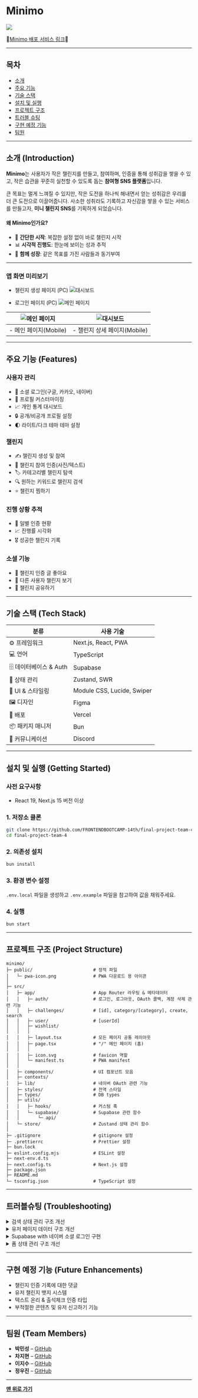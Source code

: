 # Minimo

![](./public/readme/banner.png)

💛[Minimo 배포 서비스 링크](https://minimo-project.vercel.app/)💛

---

## 목차

- [소개](#소개-introduction)
- [주요 기능](#주요-기능-features)
- [기술 스택](#기술-스택-tech-stack)
- [설치 및 실행](#설치-및-실행-getting-started)
- [프로젝트 구조](#프로젝트-구조-project-structure)
- [트러블 슈팅](#트러블슈팅-troubleshooting)
- [구현 예정 기능](#구현-예정-기능-future-enhancements)
- [팀원](#팀원-team-members)

---

## 소개 (Introduction)

**Minimo**는 사용자가 작은 챌린지를 만들고, 참여하며, 인증을 통해 성취감을 쌓을 수 있고, 작은 습관을 꾸준히 실천할 수 있도록 돕는 **참여형 SNS 플랫폼**입니다.

큰 목표는 멀게 느껴질 수 있지만, 작은 도전을 하나씩 해내면서 얻는 성취감은 우리를 더 큰 도전으로 이끌어줍니다. 사소한 성취라도 기록하고 자신감을 쌓을 수 있는 서비스를 만들고자, **미니 챌린지 SNS**를 기획하게 되었습니다.

#### 왜 Minimo인가요?

- 🎯 **간단한 시작**: 복잡한 설정 없이 바로 챌린지 시작
- 📊 **시각적 진행도**: 한눈에 보이는 성과 추적
- 🤝 **함께 성장**: 같은 목표를 가진 사람들과 동기부여

---

### 앱 화면 미리보기

- 챌린지 생성 페이지 (PC)
  ![대시보드](./public/readme/pc-screenshot02.png)

- 로그인 페이지 (PC)
  ![메인 페이지](./public/readme/pc-screenshot01.png)

| ![메인 페이지](./public/readme/mobile-screenshot01.png) | ![대시보드](./public/readme/mobile-screenshot02.png) |
| ------------------------------------------------------- | ---------------------------------------------------- |
| - 메인 페이지(Mobile)                                   | - 챌린지 상세 페이지(Mobile)                         |

---

## 주요 기능 (Features)

### 사용자 관리

- 🔐 소셜 로그인(구글, 카카오, 네이버)
- 👥 프로필 커스터마이징
- 📈 개인 통계 대시보드
- 🔒 공개/비공개 프로필 설정
- 🌓 라이트/다크 테마 테마 설정

### 챌린지

- ✍️ 챌린지 생성 및 참여
- 📸 챌린지 참여 인증(사진/텍스트)
- 🏷️ 카테고리별 챌린지 탐색
- 🔍 원하는 키워드로 챌린지 검색
- ⭐ 챌린지 찜하기

### 진행 상황 추적

- 📅 일별 인증 현황
- 📈 진행률 시각화
- 🎖️ 성공한 챌린지 기록

### 소셜 기능

- 💛 챌린지 인증 글 좋아요
- 👀 다른 사용자 챌린지 보기
- 🔗 챌린지 공유하기

---

## 기술 스택 (Tech Stack)

| 분류                   | 사용 기술                  |
| ---------------------- | -------------------------- |
| ⚙️ 프레임워크          | Next.js, React, PWA        |
| 💻 언어                | TypeScript                 |
| 🗄️ 데이터베이스 & Auth | Supabase                   |
| 🔄 상태 관리           | Zustand, SWR               |
| 🎨 UI & 스타일링       | Module CSS, Lucide, Swiper |
| 🖼️ 디자인              | Figma                      |
| 🚀 배포                | Vercel                     |
| 📦 패키지 매니저       | Bun                        |
| 💬 커뮤니케이션        | Discord                    |

---

## 설치 및 실행 (Getting Started)

### 사전 요구사항

- React 19, Next.js 15 버전 이상

### 1. 저장소 클론

```bash
git clone https://github.com/FRONTENDBOOTCAMP-14th/final-project-team-4.git
cd final-project-team-4
```

### 2. 의존성 설치

```bash
bun install
```

### 3. 환경 변수 설정

`.env.local` 파일을 생성하고 `.env.example` 파일을 참고하여 값을 채워주세요.

### 4. 실행

```bash
bun start
```

---

## 프로젝트 구조 (Project Structure)

```plaintext
minimo/
├─ public/                       # 정적 파일
│   └─ pwa-icon.png              # PWA 다운로드 용 아이콘
│
├─ src/
│   ├─ app/                      # App Router 라우팅 & 메타데이터
│   │   ├─ auth/                 # 로그인, 로그아웃, OAuth 콜백, 계정 삭제 관련 기능
│   │   ├─ challenges/           # [id], category/[category], create, search
│   │   ├─ user/                 # [userId]
│   │   ├─ wishlist/
│   │   │
│   │   ├─ layout.tsx            # 모든 페이지 공통 레이아웃
│   │   ├─ page.tsx              # "/" 메인 페이지 (홈)
│   │   │
│   │   ├─ icon.svg              # favicon 역할
│   │   └─ manifest.ts           # PWA manifest
│   │
│   ├─ components/               # UI 컴포넌트 모음
│   ├─ contexts/
│   ├─ lib/                      # 네이버 OAuth 관련 기능
│   ├─ styles/                   # 전역 스타일
│   ├─ types/                    # DB types
│   ├─ utils/
│   │   ├─ hooks/                # 커스텀 훅
│   │   └─ supabase/             # Supabase 관련 함수
│   │       └─ api/
│   └─ store/                    # Zustand 상태 관리 함수
│
├─ .gitignore                    # gitignore 설정
├─ .prettierrc                   # Prettier 설정
├─ bun.lock
├─ eslint.config.mjs             # ESLint 설정
├─ next-env.d.ts
├─ next.config.ts                # Next.js 설정
├─ package.json
├─ README.md
└─ tsconfig.json                 # TypeScript 설정

```

---

## 트러블슈팅 (Troubleshooting)

<details>

<summary>검색 상태 관리 구조 개선</summary>

**문제**: 검색어, 결과, 로딩/에러/정렬 등의 상태가 여러 컴포넌트에서 각각 관리되며 로직이 분산됨. 이로 인해 상태 일관성이 떨어지고, 컴포넌트 간 상태 공유 시 props drilling 등 복잡한 구조가 발생함.

**해결**: Zustand를 도입해 모든 검색 관련 상태를 하나의 전역 스토어에서 관리하도록 구조를 통합함. 이를 통해 상태 흐름을 한눈에 파악할 수 있고, 각 컴포넌트는 필요한 상태만 구독하여 코드 가독성과 유지보수성이 크게 향상됨. 또한 상태 초기화나 리셋 처리도 간단해져 개발 효율성이 증가함.

```tsx
export const useSearchStore = create<SearchState>((set) => ({
  query: "",
  searchResults: [],
  photoChallenges: [],
  writingChallenges: [],
  attendanceChallenges: [],
  photoSort: "latest",
  writingSort: "latest",
  attendanceSort: "latest",
  isLoading: false,
  isPhotoLoading: false,
  isWritingLoading: false,
  isAttendanceLoading: false,
  error: null,
  setQuery: (query) => set({ query }),
  setSearchResults: (results) => set({ searchResults: results }),
  setPhotoChallenges: (challenges) => set({ photoChallenges: challenges }),
  setWritingChallenges: (challenges) => set({ writingChallenges: challenges }),
  setAttendanceChallenges: (challenges) =>
    set({ attendanceChallenges: challenges }),
  setPhotoSort: (sort) => set({ photoSort: sort }),
  setWritingSort: (sort) => set({ writingSort: sort }),
  setAttendanceSort: (sort) => set({ attendanceSort: sort }),
  setLoading: (loading) => set({ isLoading: loading }),
  setPhotoLoading: (loading) => set({ isPhotoLoading: loading }),
  setWritingLoading: (loading) => set({ isWritingLoading: loading }),
  setAttendanceLoading: (loading) => set({ isAttendanceLoading: loading }),
  setError: (error) => set({ error }),
  resetSearch: () =>
    set({
      query: "",
      searchResults: [],
      photoChallenges: [],
      writingChallenges: [],
      attendanceChallenges: [],
      photoSort: "latest",
      writingSort: "latest",
      attendanceSort: "latest",
      isLoading: false,
      isPhotoLoading: false,
      isWritingLoading: false,
      isAttendanceLoading: false,
      error: null,
    }),
}))
```

</details>

<details>

<summary>유저 페이지 데이터 구조 개선</summary>

**문제**: 유저 페이지를 여러 섹션별 컴포넌트로 분리하면서 각 컴포넌트가 개별적으로 데이터를 요청.
이 과정에서 클라이언트 컴포넌트가 서버 전용 모듈을 import하는 문제가 발생해, “서버 전용 코드를 클라이언트에서 사용할 수 없음” 오류가 나타남.

**해결**: 데이터 요청을 하위 컴포넌트에서 분리해, 상위 wrapper 컴포넌트에서 한 번에 서버 데이터 페칭 후 각 섹션에 props로 전달하도록 구조를 변경함.
이를 통해 클라이언트/서버 경계를 명확히 하고, 데이터 흐름과 유지보수성을 개선.

```tsx
// Wrapper (Server Component)
export default async function UserChallengesSectionData() {
  const { data: ongoingParticipants } = await supabase
    .from("challenge_participants")
    .select("*")
    .eq("user_id", pageUser.id)
    .eq("is_progress", true)

  // ...더 많은 데이터 페칭
  RETURN(
    <UserChallengesSection
      isMyPage={isMyPage}
      ongoingChallenges={ongoingChallenges}
      pastChallenges={pastChallenges}
      createdChallenges={createdChallenges}
    />
  )
}

// Client Component
;("use client")

export default function UserChallengesSection({
  isMyPage,
  ongoingChallenges,
  pastChallenges,
  createdChallenges,
}) {
  // ...
}
```

</details>

<details>

<summary>Supabase with 네이버 소셜 로그인 구현</summary>

**문제**: Supabase에는 NAVER Provider가 존재하지 않아 OAuth 인증을 직접 구현해야 했다. NextAuth를 사용하면 프로젝트 아키텍처의 통일성이 깨지는 문제가 있었기 때문에 Supabase 기반으로 자체 인증 로직을 구성해야 했다.

**해결**: `getNaverTokenServerSide`, `getNaverUserInfoServerSide` 유틸 함수를 통해 코드 → 토큰 → 사용자 정보의 인증 흐름을 직접 구현하고, 콜백 라우트에서 Supabase 세션과 연동.
SSR 환경 대응을 위해 `cookies()` 객체 구조를 사용해 세션 타입 에러를 수정하고, `auth.users`에 유저 생성 시 `public.users`로 자동 복사되는 SQL 트리거 함수를 추가하여 네이버 소셜 로그인을 완성.

**getNaverUserInfoServerSide 함수**

```tsx
export const getNaverUserInfoServerSide = async (
  accessToken: string
): Promise<NaverUserResponse> => {
  const response = await fetch("https://openapi.naver.com/v1/nid/me", {
    headers: { Authorization: `Bearer ${accessToken}` },
    cache: "no-store",
  })

  const json = await response.json()

  if (!response.ok || json.resultcode !== "00") {
    throw new Error(
      `사용자 정보 가져오기에 실패했습니다. (HTTP ${response.status}) ${json.message ?? ""}`
    )
  }

  return json
}
```

</details>

<details>

<summary>폼 상태 관리 구조 개선</summary>

**문제**: 입력 필드를 컴포넌트 단위로 분리하면서, 각 필드의 값·에러·안내 문구를 루트 폼에서 일관성 있게 관리하기 어려운 구조가 되고 상태 변경 시 동기화가 복잡해지는 문제가 발생.

**해결**: 폼의 상태 관리는 루트 폼에서 수행하고, 각 인풋은 react-hook-form의 Controller로 감싸 루트 폼과 직접 연결.
이를 통해 인풋 단위의 실시간 피드백은 개별 인풋에서 빠르게 반영되게 하면서도, 상태 관리와 UI를 명확히 분리하고 일관된 props 규칙으로 구조적 안정성을 확보.

**create-form.tsx 일부 발췌**

```tsx
<div className={styles.scrollArea}>
        <Controller
          name="title"
          control={control}
          rules={{
            required: "챌린지 생성을 위한 타이틀을 입력해주세요.",
            maxLength: { value: 40, message: "40자 이내로 입력해주세요." },
          }}
          render={({ field, fieldState }) => (
            <TextInput
              id="title"
              value={field.value}
              onChange={field.onChange}
              error={fieldState.error?.message}
            />
          )}
        />

        <Controller
          name="category"
          control={control}
          render={({ field }) => (
            <ChoiceInput
              id="category"
              value={field.value}
              onChange={field.onChange}
            />
          )}
        />

        <Controller
          name="tags"
          control={control}
          render={({ field }) => (
            <TagInput id="tags" value={field.value} onChange={field.onChange} />
          )}
        />
```

</details>

---

## 구현 예정 기능 (Future Enhancements)

- 챌린지 인증 기록에 대한 댓글
- 유저 챌린지 뱃지 시스템
- 텍스트 온리 & 출석체크 인증 타입
- 부적절한 콘텐츠 및 유저 신고하기 기능

---

## 팀원 (Team Members)

- **박민성** – [GitHub](https://github.com/PMS990126)
- **차지현** – [GitHub](https://github.com/chajiiiii)
- **이지수** – [GitHub](https://github.com/chacokyo)
- **정우진** – [GitHub](https://github.com/wjinss)

---

**[맨 위로 가기](#minimo)**
